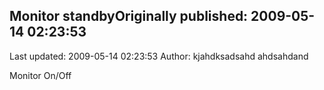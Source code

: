 ## Monitor standbyOriginally published: 2009-05-14 02:23:53 
Last updated: 2009-05-14 02:23:53 
Author: kjahdksadsahd ahdsahdand 
 
Monitor On/Off